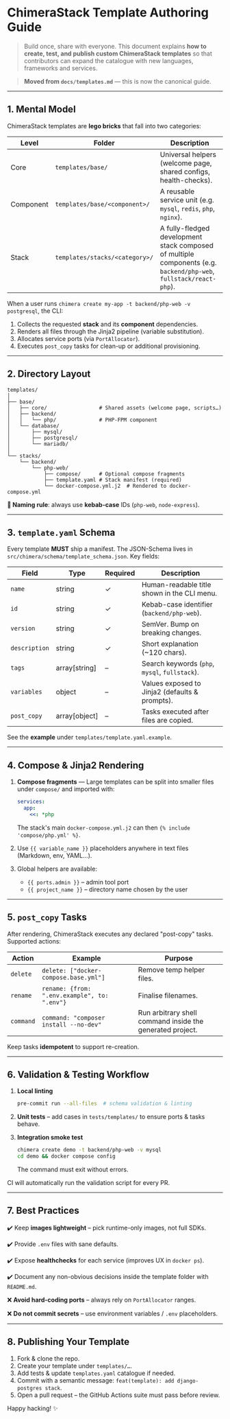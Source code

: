 # ChimeraStack Template Authoring Guide

> Build once, share with everyone. This document explains **how to create, test, and publish custom ChimeraStack templates** so that contributors can expand the catalogue with new languages, frameworks and services.

> **Moved from `docs/templates.md`** — this is now the canonical guide.

---

## 1. Mental Model

ChimeraStack templates are **lego bricks** that fall into two categories:

| Level     | Folder                         | Description                                                                                                        |
| --------- | ------------------------------ | ------------------------------------------------------------------------------------------------------------------ |
| Core      | `templates/base/`              | Universal helpers (welcome page, shared configs, health-checks).                                                   |
| Component | `templates/base/<component>/`  | A reusable service unit (e.g. `mysql`, `redis`, `php`, `nginx`).                                                   |
| Stack     | `templates/stacks/<category>/` | A fully-fledged development stack composed of multiple components (e.g. `backend/php-web`, `fullstack/react-php`). |

When a user runs `chimera create my-app -t backend/php-web -v postgresql`, the CLI:

1. Collects the requested **stack** and its **component** dependencies.
2. Renders all files through the Jinja2 pipeline (variable substitution).
3. Allocates service ports (via `PortAllocator`).
4. Executes `post_copy` tasks for clean-up or additional provisioning.

---

## 2. Directory Layout

```text
templates/
│
├── base/
│   ├── core/                 # Shared assets (welcome page, scripts…)
│   ├── backend/
│   │   └── php/              # PHP-FPM component
│   └── database/
│       ├── mysql/
│       ├── postgresql/
│       └── mariadb/
│
└── stacks/
    └── backend/
        └── php-web/
            ├── compose/      # Optional compose fragments
            ├── template.yaml # Stack manifest (required)
            └── docker-compose.yml.j2  # Rendered to docker-compose.yml
```

**📝 Naming rule**: always use **kebab-case** IDs (`php-web`, `node-express`).

---

## 3. `template.yaml` Schema

Every template **MUST** ship a manifest. The JSON-Schema lives in `src/chimera/schema/template_schema.json`. Key fields:

| Field         | Type          | Required | Description                                    |
| ------------- | ------------- | -------- | ---------------------------------------------- |
| `name`        | string        | ✓        | Human-readable title shown in the CLI menu.    |
| `id`          | string        | ✓        | Kebab-case identifier (`backend/php-web`).     |
| `version`     | string        | ✓        | SemVer. Bump on breaking changes.              |
| `description` | string        | ✓        | Short explanation (~120 chars).                |
| `tags`        | array[string] | –        | Search keywords (`php`, `mysql`, `fullstack`). |
| `variables`   | object        | –        | Values exposed to Jinja2 (defaults & prompts). |
| `post_copy`   | array[object] | –        | Tasks executed after files are copied.         |

See the **example** under `templates/template.yaml.example`.

---

## 4. Compose & Jinja2 Rendering

1. **Compose fragments** — Large templates can be split into smaller files under `compose/` and imported with:

   ```yaml
   services:
     app:
       <<: *php
   ```

   The stack's main `docker-compose.yml.j2` can then `{% include 'compose/php.yml' %}`.

2. Use `{{ variable_name }}` placeholders anywhere in text files (Markdown, env, YAML…).
3. Global helpers are available:
   - `{{ ports.admin }}` – admin tool port
   - `{{ project_name }}` – directory name chosen by the user

---

## 5. `post_copy` Tasks

After rendering, ChimeraStack executes any declared "post-copy" tasks. Supported actions:

| Action    | Example                                      | Purpose                                                   |
| --------- | -------------------------------------------- | --------------------------------------------------------- |
| `delete`  | `delete: ["docker-compose.base.yml"]`        | Remove temp helper files.                                 |
| `rename`  | `rename: {from: ".env.example", to: ".env"}` | Finalise filenames.                                       |
| `command` | `command: "composer install --no-dev"`       | Run arbitrary shell command inside the generated project. |

Keep tasks **idempotent** to support re-creation.

---

## 6. Validation & Testing Workflow

1. **Local linting**

   ```bash
   pre-commit run --all-files  # schema validation & linting
   ```

2. **Unit tests** – add cases in `tests/templates/` to ensure ports & tasks behave.
3. **Integration smoke test**

   ```bash
   chimera create demo -t backend/php-web -v mysql
   cd demo && docker compose config
   ```

   The command must exit without errors.

CI will automatically run the validation script for every PR.

---

## 7. Best Practices

✔️ Keep **images lightweight** – pick runtime-only images, not full SDKs.

✔️ Provide `.env` files with sane defaults.

✔️ Expose **healthchecks** for each service (improves UX in `docker ps`).

✔️ Document any non-obvious decisions inside the template folder with `README.md`.

❌ **Avoid hard-coding ports** – always rely on `PortAllocator` ranges.

❌ **Do not commit secrets** – use environment variables / `.env` placeholders.

---

## 8. Publishing Your Template

1. Fork & clone the repo.
2. Create your template under `templates/…`.
3. Add tests & update `templates.yaml` catalogue if needed.
4. Commit with a semantic message: `feat(template): add django-postgres stack`.
5. Open a pull request – the GitHub Actions suite must pass before review.

Happy hacking! ✨
